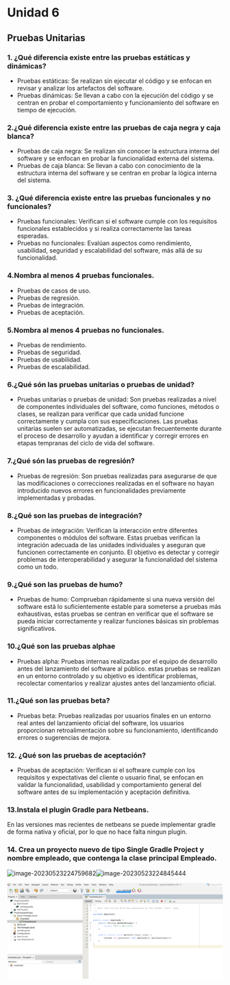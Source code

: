 # Unidad 6
## Pruebas Unitarias

### 1. ¿Qué diferencia existe entre las pruebas estáticas y dinámicas?
- Pruebas estáticas: Se realizan sin ejecutar el código y se enfocan en revisar y analizar los artefactos del software.
- Pruebas dinámicas: Se llevan a cabo con la ejecución del código y se centran en probar el comportamiento y funcionamiento del software en tiempo de ejecución.

### 2.¿Qué diferencia existe entre las pruebas de caja negra y caja blanca?
- Pruebas de caja negra: Se realizan sin conocer la estructura interna del software y se enfocan en probar la funcionalidad externa del sistema.
- Pruebas de caja blanca: Se llevan a cabo con conocimiento de la estructura interna del software y se centran en probar la lógica interna del sistema.

### 3. ¿Qué diferencia existe entre las pruebas funcionales y no funcionales?
- Pruebas funcionales: Verifican si el software cumple con los requisitos funcionales establecidos y si realiza correctamente las tareas esperadas.
- Pruebas no funcionales: Evalúan aspectos como rendimiento, usabilidad, seguridad y escalabilidad del software, más allá de su funcionalidad.

### 4.Nombra al menos 4 pruebas funcionales.
- Pruebas de casos de uso.
- Pruebas de regresión.
- Pruebas de integración.
- Pruebas de aceptación.

### 5.Nombra al menos 4 pruebas no funcionales.
- Pruebas de rendimiento.
- Pruebas de seguridad.
- Pruebas de usabilidad.
- Pruebas de escalabilidad.

### 6.¿Qué són las pruebas unitarias o pruebas de unidad?
- Pruebas unitarias o pruebas de unidad: Son pruebas realizadas a nivel de componentes individuales del software, como funciones, métodos o clases, se realizan para verificar que cada unidad funcione correctamente y cumpla con sus especificaciones. Las pruebas unitarias suelen ser automatizadas, se ejecutan frecuentemente durante el proceso de desarrollo y ayudan a identificar y corregir errores en etapas tempranas del ciclo de vida del software.

### 7.¿Qué són las pruebas de regresión?
- Pruebas de regresión: Son pruebas realizadas para asegurarse de que las modificaciones o correcciones realizadas en el software no hayan introducido nuevos errores en funcionalidades previamente implementadas y probadas.

### 8.¿Qué son las pruebas de integración?
- Pruebas de integración: Verifican la interacción entre diferentes componentes o módulos del software. Estas pruebas verifican la integración adecuada de las unidades individuales y aseguran que funcionen correctamente en conjunto. El objetivo es detectar y corregir problemas de interoperabilidad y asegurar la funcionalidad del sistema como un todo.

### 9.¿Qué son las pruebas de humo?
- Pruebas de humo: Comprueban rápidamente si una nueva versión del software está lo suficientemente estable para someterse a pruebas más exhaustivas, estas pruebas se centran en verificar que el software se pueda iniciar correctamente y realizar funciones básicas sin problemas significativos.

### 10.¿Qué son las pruebas alphae
- Pruebas alpha: Pruebas internas realizadas por el equipo de desarrollo antes del lanzamiento del software al público. estas pruebas se realizan en un entorno controlado y su objetivo es identificar problemas, recolectar comentarios y realizar ajustes antes del lanzamiento oficial.

### 11.¿Qué son las pruebas beta?
- Pruebas beta: Pruebas realizadas por usuarios finales en un entorno real antes del lanzamiento oficial del software,  los usuarios proporcionan retroalimentación sobre su funcionamiento, identificando errores o sugerencias de mejora.

### 12. ¿Qué son las pruebas de aceptación?
- Pruebas de aceptación: Verifican si el software cumple con los requisitos y expectativas del cliente o usuario final, se enfocan en validar la funcionalidad, usabilidad y comportamiento general del software antes de su implementación y aceptación definitiva.

### 13.Instala el plugin Gradle para Netbeans.

En las versiones mas recientes de netbeans se puede implementar gradle de forma nativa y oficial, por lo que no hace falta ningun plugin.

### 14. Crea un proyecto nuevo de tipo Single Gradle Project y nombre empleado, que contenga la clase principal Empleado.
![image-20230523224759682](C:\Users\Pablo\Desktop\image-20230523224759682.png)![image-20230523224845444](C:\Users\Pablo\Desktop\img\image-20230523224845444.png)

![Screenshot](img/image-20230523225220667.png)
